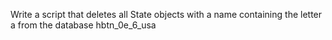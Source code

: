 Write a script that deletes all State objects with a name containing the letter a from the database hbtn_0e_6_usa
